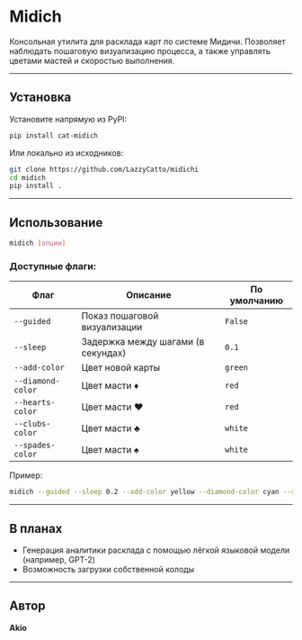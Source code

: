 # Midich

Консольная утилита для расклада карт по системе Мидичи. Позволяет наблюдать пошаговую визуализацию процесса, а также управлять цветами мастей и скоростью выполнения.

---

## Установка

Установите напрямую из PyPI:

```bash
pip install cat-midich
```

Или локально из исходников:

```bash
git clone https://github.com/LazzyCatto/midichi
cd midich
pip install .
```

---

## Использование

```bash
midich [опции]
```

### Доступные флаги:

| Флаг               | Описание                          | По умолчанию |
|--------------------|-----------------------------------|--------------|
| `--guided`         | Показ пошаговой визуализации      | `False`      |
| `--sleep`          | Задержка между шагами (в секундах)| `0.1`        |
| `--add-color`      | Цвет новой карты                  | `green`      |
| `--diamond-color`  | Цвет масти ♦                      | `red`        |
| `--hearts-color`   | Цвет масти ♥                      | `red`        |
| `--clubs-color`    | Цвет масти ♣                      | `white`      |
| `--spades-color`   | Цвет масти ♠                      | `white`      |

Пример:
```bash
midich --guided --sleep 0.2 --add-color yellow --diamond-color cyan --spades-color blue
```

---

## В планах

- Генерация аналитики расклада с помощью лёгкой языковой модели (например, GPT-2)
- Возможность загрузки собственной колоды

---

## Автор

**Akio**